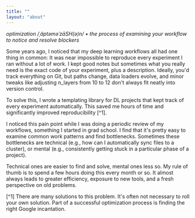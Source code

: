 ```yaml
---
title: ""
layout: "about"
---
```


*optimization /ˌäptəməˈzāSH(ə)n/ • the process of examining your workflow to notice and resolve blockers*

Some years ago, I noticed that my deep learning workflows all had one thing in common: It was near impossible to
reproduce every experiment I ran without a lot of work. I kept good notes but sometimes what you really need is the
exact code of your experiment, plus a description. Ideally, you'd track everything on Git, but paths change, data
loaders evolve, and minor tweaks like adjusting n_layers from 10 to 12 don't always fit neatly into version control.

To solve this, I wrote a templating library for DL projects that kept track of every experiment automatically. 
This saved me hours of time and significantly improved reproducibility [^1].

I noticed this pain point while I was doing a periodic review of my workflows, something I started in grad school. I
find that it's pretty easy to examine common work patterns and find bottlenecks. Sometimes these bottlenecks are
technical (e.g., how can I automatically sync files to a cluster), or mental (e.g., consistently getting stuck in a
particular phase of a project).

Technical ones are easier to find and solve, mental ones less so. My rule of thumb is to spend a few hours doing this
every month or so. It almost always leads to greater efficiency, exposure to new tools, and a fresh perspective on old 
problems.

[^1] There are many solutions to this problem. It's often not necessary to roll your own solution. Part of a successful
optimization process is finding the right Google incantation.